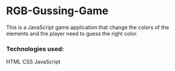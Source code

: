 # RGB-Gussing-Game
This is a JavaScript game application that change the colors of the elements and the player need to guess the right color.

### Technologies used:
HTML
CSS
JavaScript
